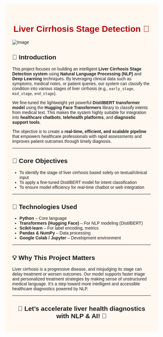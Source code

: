 <div style="background-color: #fff8f0; padding: 25px; border-radius: 10px; font-family: sans-serif;">

<h1 style="text-align: center; color: #b30000;">Liver Cirrhosis Stage Detection 🧬</h1>

![Image](https://github.com/user-attachments/assets/027a77d0-c113-4191-a6a9-4254e49dba93)

<p style="text-align: center;">
 
</p>

<h2>📖 Introduction</h2>
<p>
This project focuses on building an intelligent <b>Liver Cirrhosis Stage Detection system</b> using <b>Natural Language Processing (NLP)</b> and <b>Deep Learning</b> techniques. By leveraging clinical data such as symptoms, medical notes, or patient queries, our system can classify the condition into various stages of liver cirrhosis (e.g., <code>early_stage</code>, <code>mid_stage</code>, <code>end_stage</code>).
</p>

<p>
We fine-tuned the lightweight yet powerful <b>DistilBERT transformer model</b> using the <b>Hugging Face Transformers</b> library to classify intents from medical text. This makes the system highly suitable for integration into <b>healthcare chatbots</b>, <b>telehealth platforms</b>, and <b>diagnostic support tools</b>.
</p>

<p>
The objective is to create a <b>real-time, efficient, and scalable pipeline</b> that empowers healthcare professionals with rapid assessments and improves patient outcomes through timely diagnosis.
</p>

<hr>

<h2>🎯 Core Objectives</h2>
<ul>
  <li>To identify the stage of liver cirrhosis based solely on textual/clinical input</li>
  <li>To apply a fine-tuned DistilBERT model for intent classification</li>
  <li>To ensure model efficiency for real-time chatbot or web integration</li>
</ul>

<hr>

<h2>🧠 Technologies Used</h2>
<ul>
  <li><b>Python</b> – Core language</li>
  <li><b>Transformers (Hugging Face)</b> – For NLP modeling (DistilBERT)</li>
  <li><b>Scikit-learn</b> – For label encoding, metrics</li>
  <li><b>Pandas & NumPy</b> – Data processing</li>
  <li><b>Google Colab / Jupyter</b> – Development environment</li>
</ul>

<hr>

<h2>💡 Why This Project Matters</h2>
<p>
Liver cirrhosis is a progressive disease, and misjudging its stage can delay treatment or worsen outcomes. Our model supports faster triage and personalized treatment strategies by making sense of unstructured medical language. It’s a step toward more intelligent and accessible healthcare diagnostics powered by NLP.
</p>

<hr>

<h2 style="text-align: center;">🚀 Let’s accelerate liver health diagnostics with NLP & AI! 🧬</h2>

</div>
